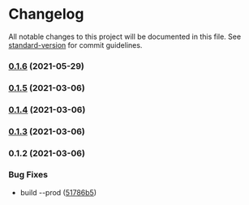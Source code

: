 # Changelog

All notable changes to this project will be documented in this file. See [standard-version](https://github.com/conventional-changelog/standard-version) for commit guidelines.

### [0.1.6](https://github.com/ngxs-labs/action-lifecycle-hooks/compare/v0.1.5...v0.1.6) (2021-05-29)

### [0.1.5](https://github.com/ngxs-labs/action-lifecycle-hooks/compare/v0.1.4...v0.1.5) (2021-03-06)

### [0.1.4](https://github.com/ngxs-labs/action-lifecycle-hooks/compare/v0.1.3...v0.1.4) (2021-03-06)

### [0.1.3](https://github.com/ngxs-labs/action-lifecycle-hooks/compare/v0.1.2...v0.1.3) (2021-03-06)

### 0.1.2 (2021-03-06)


### Bug Fixes

* build --prod ([51786b5](https://github.com/ngxs-labs/action-lifecycle-hooks/commit/51786b5df2f890f46d3e75beab140f21a0d5605f))
